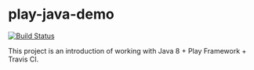 # play-java-demo

[![Build Status](https://travis-ci.org/rafamarquezv/play-java-demo.svg?branch=master)](https://travis-ci.org/rafamarquezv/play-java-demo)

This project is an introduction of working with Java 8 + Play Framework + Travis CI.
